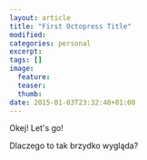 ```yaml
---
layout: article
title: "First Octopress Title"
modified:
categories: personal
excerpt:
tags: []
image:
  feature:
  teaser:
  thumb:
date: 2015-01-03T23:32:40+01:00
---
```


Okej! Let's go! 

Dlaczego to tak brzydko wygląda?